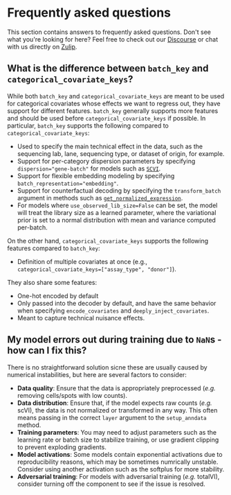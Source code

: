# Frequently asked questions

This section contains answers to frequently asked questions. Don't see what you're looking for
here? Feel free to check out our [Discourse](https://discourse.scverse.org/c/help/scvi-tools/)
or chat with us directly on [Zulip](https://scverse.zulipchat.com/#narrow/stream/324229-scvi-tools).

## What is the difference between `batch_key` and `categorical_covariate_keys`?

While both `batch_key` and `categorical_covariate_keys` are meant to be used for categorical
covariates whose effects we want to regress out, they have support for different features.
`batch_key` generally supports more features and should be used before `categorical_covariate_keys`
if possible. In particular, `batch_key` supports the following compared to
`categorical_covariate_keys`:

- Used to specify the main technical effect in the data, such as the sequencing lab, lane,
    sequencing type, or dataset of origin, for example.
- Support for per-category dispersion parameters by specifying `dispersion="gene-batch"` for
    models such as [`SCVI`](https://docs.scvi-tools.org/en/latest/api/reference/scvi.model.SCVI.html#scvi.model.SCVI).
- Support for flexible embedding modeling by specifying `batch_representation="embedding"`.
- Support for counterfactual decoding by specifying the `transform_batch` argument in methods such
    as [`get_normalized_expression`](https://docs.scvi-tools.org/en/latest/api/reference/scvi.model.SCVI.html#scvi.model.SCVI.get_normalized_expression).
- For models where `use_observed_lib_size=False` can be set, the model will treat the library size
    as a learned parameter, where the variational prior is set to a normal distribution with mean
    and variance computed per-batch.

On the other hand, `categorical_covariate_keys` supports the following features compared to
`batch_key`:

- Definition of multiple covariates at once (e.g.,
`categorical_covariate_keys=["assay_type", "donor"]`).

They also share some features:

- One-hot encoded by default
- Only passed into the decoder by default, and have the same behavior when specifying
    `encode_covariates` and `deeply_inject_covariates`.
- Meant to capture technical nuisance effects.

## My model errors out during training due to `NaN`s - how can I fix this?

There is no straightforward solution sicne these are usually caused by numerical instabilities, but
here are several factors to consider:

- **Data quality**: Ensure that the data is appropriately preprocessed (_e.g._ removing cells/spots
    with low counts).
- **Data distribution**: Ensure that, if the model expects raw counts (_e.g._ scVI), the data is
    not normalized or transformed in any way. This often means passing in the correct `layer`
    argument to the `setup_anndata` method.
- **Training parameters**: You may need to adjust parameters such as the learning rate or batch
    size to stabilize training, or use gradient clipping to prevent exploding gradients.
- **Model activations**: Some models contain exponential activations due to reproducibility
    reasons, which may be sometimes numrically unstable. Consider using another activation such as
    the softplus for more stability.
- **Adversarial training**: For models with adversarial training (_e.g._ totalVI), consider turning
    off the component to see if the issue is resolved.
